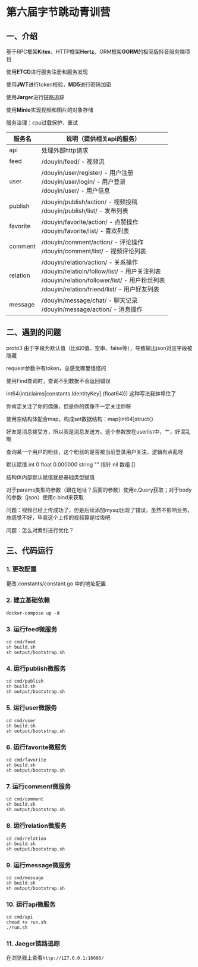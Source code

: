 # 第六届字节跳动青训营

## 一、介绍

基于RPC框架**Kitex**、HTTP框架**Hertz**、ORM框架**GORM**的极简版抖音服务端项目

使用**ETCD**进行服务注册和服务发现

使用**JWT**进行token校验，**MD5**进行密码加密

使用**Jarger**进行链路追踪

使用**Minio**实现视频和图片的对象存储

服务治理：cpu过载保护、重试

| 服务名      | 说明（提供相关api的服务）                                                                                                                                                            | 
|----------|---------------------------------------------------------------------------------------------------------------------------------------------------------------------------|
| api      | 处理外部http请求                                                                                                                                                                |
| feed     | /douyin/feed/ - 视频流                                                                                                                                                       |
| user     | /douyin/user/register/ - 用户注册 <br/> /douyin/user/login/ - 用户登录 <br/> /douyin/user/ - 用户信息                                                                                 |
| publish  | /douyin/publish/action/ - 视频投稿 <br/> /douyin/publish/list/ - 发布列表                                                                                                         |
| favorite | /douyin/favorite/action/ - 点赞操作 <br/>   /douyin/favorite/list/ - 喜欢列表                                                                                                     | 
| comment  | /douyin/comment/action/ - 评论操作 <br/> /douyin/comment/list/ - 视频评论列表                                                                                                       |
| relation | /douyin/relation/action/ - 关系操作 <br/> /douyin/relatioin/follow/list/ - 用户关注列表 <br/> /douyin/relation/follower/list/ - 用户粉丝列表 <br/> /douyin/relation/friend/list/ - 用户好友列表 |
| message  | /douyin/message/chat/ - 聊天记录 <br/> /douyin/message/action/ - 消息操作                                                                                                         |

## 二、遇到的问题

proto3 由于字段为默认值（比如0值、空串、false等），导致输出json对应字段被隐藏

request参数中有token，总感觉哪里怪怪的

使用Find查询时，查询不到数据不会返回错误

int64(int(claims[constants.IdentityKey].(float64)))  这种写法我蚌埠住了

你肯定关注了你的偶像，但是你的偶像不一定关注你呀

使用空结构体配合map，构成set数据结构：map[int64]struct{}

好友是消息接受方，所以我是消息发送方。这个参数放在userlist中，艹，好混乱啊

查询某一个用户的粉丝，这个粉丝的是否被当前登录用户关注，逻辑有点乱呀

默认赋值
int 0
float 0.000000
string ""
指针 nil
数组 []

结构体内部默认赋值就是基础类型赋值

对于params类型的参数（跟在地址？后面的参数）使用c.Query获取；对于body的参数（json）使用c.bind来获取

问题：视频已经上传成功了，但是后续添加mysql出现了错误，虽然不影响业务，总感觉不好，毕竟这个上传的视频算是垃圾吧

问题：怎么对索引进行优化？

## 三、代码运行

### 1. 更改配置

更改 constants/constant.go 中的地址配置

### 2. 建立基础依赖

```shell
docker-compose up -d
```

### 3. 运行feed微服务

```shell
cd cmd/feed
sh build.sh
sh output/bootstrap.sh
```

### 4. 运行publish微服务

```shell
cd cmd/publish
sh build.sh
sh output/bootstrap.sh
```

### 5. 运行user微服务

```shell
cd cmd/user
sh build.sh
sh output/bootstrap.sh
```

### 6. 运行favorite微服务

```shell
cd cmd/favorite
sh build.sh
sh output/bootstrap.sh
```

### 7. 运行comment微服务

```shell
cd cmd/comment
sh build.sh
sh output/bootstrap.sh
```

### 8. 运行relation微服务

```shell
cd cmd/relation
sh build.sh
sh output/bootstrap.sh
```

### 9. 运行message微服务

```shell
cd cmd/message
sh build.sh
sh output/bootstrap.sh
```

### 10. 运行api微服务

```shell
cd cmd/api
chmod +x run.sh
./run.sh
```

### 11. Jaeger链路追踪

在浏览器上查看`http://127.0.0.1:16686/`

